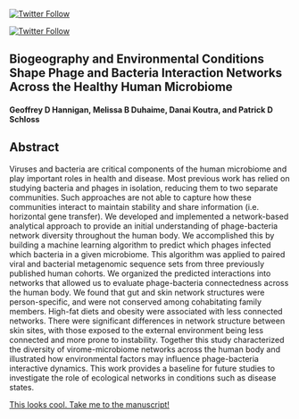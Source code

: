 [![Twitter Follow](https://img.shields.io/twitter/follow/iprophage.svg?style=social)](https://twitter.com/iprophage)

[![Twitter Follow](https://img.shields.io/twitter/follow/PatSchloss.svg?style=social)](https://twitter.com/PatSchloss)

## Biogeography and Environmental Conditions Shape Phage and Bacteria Interaction Networks Across the Healthy Human Microbiome

#### Geoffrey D Hannigan, Melissa B Duhaime, Danai Koutra, and Patrick D Schloss

## Abstract

Viruses and bacteria are critical components of the human microbiome and play important roles in health and disease. Most previous work has relied on studying bacteria and phages in isolation, reducing them to two separate communities. Such approaches are not able to capture how these communities interact to maintain stability and share information (i.e. horizontal gene transfer). We developed and implemented a network-based analytical approach to provide an initial understanding of phage-bacteria network diversity throughout the human body. We accomplished this by building a machine learning algorithm to predict which phages infected which bacteria in a given microbiome. This algorithm was applied to paired viral and bacterial metagenomic sequence sets from three previously published human cohorts. We organized the predicted interactions into networks that allowed us to evaluate phage-bacteria connectedness across the human body. We found that gut and skin network structures were person-specific, and were not conserved among cohabitating family members. High-fat diets and obesity were associated with less connected networks. There were significant differences in network structure between skin sites, with those exposed to the external environment being less connected and more prone to instability. Together this study characterized the diversity of virome-microbiome networks across the human body and illustrated how environmental factors may influence phage-bacteria interactive dynamics. This work provides a baseline for future studies to investigate the role of ecological networks in conditions such as disease states.

[This looks cool. Take me to the manuscript!](https://github.com/SchlossLab/Hannigan_ConjunctisViribus_GenRes_2017/blob/master/doc/manuscript.pdf)
